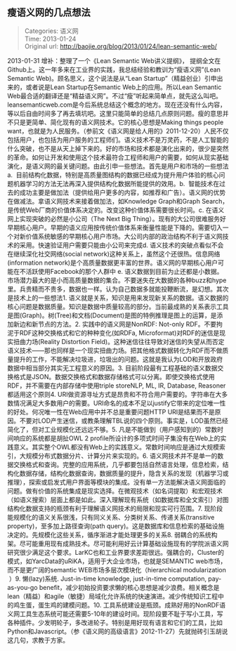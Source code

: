 瘦语义网的几点想法
---
    
> Categories: 语义网  
> Time: 2013-01-24  
> Original url: <http://baojie.org/blog/2013/01/24/lean-semantic-web/>
    
2013-01-31 增补：整理了一个《Lean Semantic Web讲义提纲》， 提纲全文在Github上。这一年多来在工业界的实践，我总结经验和教训为“瘦语义网”(Lean Semantic Web)。顾名思义，这个说法是从“Lean Startup”（精益创业）引申出来的，或者说是Lean Startup在Semantic Web上的应用。所以Lean Semantic Web最合适的翻译还是“精益语义网”。不过“瘦”听起来简单点，就先这么叫吧。leansemanticweb.com是今后系统总结这个概念的地方。现在还没有什么内容，等以后自由时间多了再去填坑吧。这里只能简单的总结几点原则问题。瘦的意思并不只是更简单、简化现有的语义网技术。它的核心思想是Making things people want，也就是为人民服务。（参前文《语义网是给人用的》2011-12-20）人民不仅包括用户，也包括为用户服务的工程师们。语义技术不是万灵药，不是人工智能的什么突破，也不是从天上掉下来的。好的市场和技术都是演化出来的，很少是突然的革命。如何让开发和使用这个技术最符合工程师和用户的需要，如何从现实基础演化，是语义网的最关键问题。由此引申一些想法。首先是用户和市场的一些想法a.  目前结构化数据，特别是高质量图结构的数据已经成为提升用户体验的核心问题机器学习的方法无法再深入提供结构化数据所能提供的效用。b.  智能技术在过去的成功主要是做加法（提供给用户更多的内容，如推荐和广告）。语义网的优势在做减法。拿语义网技术来接着做加法，如Knowledge Graph和Graph Search，是传统Web厂商的价值体系决定的。改变这种价值体系需要很长时间。c. 在语义网上实现突破的必然是小公司（The Next Big Thing）。现有的大公司很难服务好早期核心用户。早期的语义应用按传统价值体系来衡量性能是下降的。需要切入一个对新价值系统敏感的早期核心用户市场。大公司内部的政治结构不利于语义网技术的采用。快速验证用户需要只能由小公司来完成d. 语义技术的突破点看似不会在继续深化社交网络(social network)这种关系上，虽然这个还很热。信息网络(information network)是个高质量数据更丰富的世界。语义网的早期核心用户可能在不活跃使用Facebook的那个人群中     e. 语义数据到目前为止还都是小数据。市场潜力最大的是小而高质量数据的集合。不要迷失在大数据的各种buzz和hype里。兵贵精而不贵多，数据也一样。认为自己数据多就能投鞭断流，是幻想。其次是技术上的一些想法1. 语义就是关系，知识是用来发现新关系的数据。语义数据的核心问题是数据质量。知识是数据中质量较高的部分。当前最成熟的关系表示工具是图(Graph)。树(Tree)和文档(Document)是图的特例推理是图上的运算，是添加新边和新节点的方法。2. 实践中的语义网是NonRDF: Not-only RDF。不要拘泥于RDF这种交换格式和它的种种变化(如RDFa, Microformat)对RDF的迷信是现实扭曲力场(Reality Distortion Field)。这种迷信往往导致对迷信的失望从而否定语义技术——那也同样是一个现实扭曲力场。把其他格式数据转化为RDF而不做质量提升的工作，不能解决垃圾进，垃圾出的问题。这就是我认为LOD和开放政府数据中相当部分其实无工程意义的原因。3. 目前阶段最有工程基础的语义数据交换格式是JSON。数据交换格式和数据存储格式可以分离。即使交换格式使用RDF，并不需要在内部存储中使用triple storeNLP, ML, IR, Database, Reasoner都适用这个原则4. URI做资源寻址方式是昂贵和不符合用户需要的。字符串在大多数情况满足大多数用户的需要。URI命名的成本不足以justify它带来的定位唯一性的好处。何况唯一性在Web应用中并不总是重要问题HTTP URI是结果而不是原因。不要对LOD产生迷信，或教条理解TBL说的四个原则。事实是，LOD虽然已经简化了，但对工业规模化还远远不够。5. 凡是不能做到（用户感知到的）常数时间响应的系统都是胡扯OWL 2 profile所设计的多项式时间子集没有在Web上的实践意义。其实整个OWL都没有Web上的实践意义。常数时间响应是通过大规模索引，大规模分布式数据分片、计算分片来实现的。6. 语义网技术并不是单一的数据交换格式和查询。完整的应用系统，几乎都要包括自然语言处理，信息检索，结构化数据存储，结构化数据查询，数据质量的提升，隐含关系的发现（机器学习或推理），探索或启发式用户界面等模块的集成。没有单一方法能解决语义网面临的问题。做有价值的系统集成是现实选择。在微观技术（如名词提取）和宏观技术（如语义搜索）层面上都是如此。深入理解现有系统（如数据库和全文索引）对图结构化数据支持的瓶颈有利于理解语义网技术的局限和现实可行范围。7. 现阶段能规模化的语义关系很浅，只有同义关系、分类树关系、传递关系(transitive property)，至多加上路径查询(path query)。这是数据库和信息检索的基础设施决定的。先规模化这些关系，循序渐进才能处理更多的关系8. 弱耦合的系统构架。尽可能重用现有成熟技术。尽可能利用好云计算基础设施现有的学院派语义网研究很少满足这个要求。LarKC也和工业界要求差距很远。强耦合的，Cluster的模式，如YarcData的uRiKA，适用于大企业市场，也就是SEMANTIC web市场，而不是更广阔的semantic WEB市场多层次模块化（hierarchical modularization  ）9. 懒(lazy)系统. Just-in-time knowledge, just-in-time computation, pay-as-you-go benefit，减少初始投资要求懒的核心思想是减少浪费。相关概念是lean（精益）和agile（敏捷）局域化允许系统的快速演进。减少传统知识工程中的鸡生蛋，蛋生鸡的建模问题。10. 工具系统建设是瓶颈。成熟好用的NonRDF语义网工具生态系统可能还需要5-10年的建设时间。现阶段要不耻于写小工具，写各种插件。少发明轮子，多改进轮子。特别是用好现有语言和它们的工具，比如Python和Javascript。（参《语义网的高级语言》2012-11-27）先就抛砖引玉胡说这几句，求教于方家。     
    